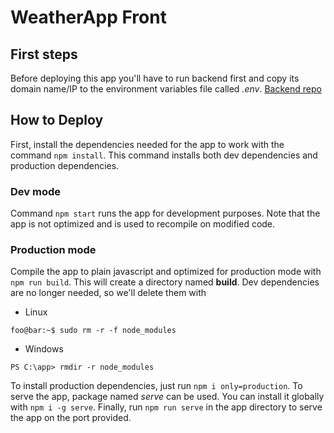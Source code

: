 # WeatherApp Front

## First steps

Before deploying this app you'll have to run backend first and copy its domain name/IP to the environment variables file called _.env_. [Backend repo](https://github.com/elpatronaco/weatherapp-back)

## How to Deploy

First, install the dependencies needed for the app to work with the command `npm install`. This command installs both dev dependencies and production dependencies.

### Dev mode

Command `npm start` runs the app for development purposes. Note that the app is not optimized and is used to recompile on modified code.

### Production mode

Compile the app to plain javascript and optimized for production mode with `npm run build`. This will create a directory named **build**. Dev dependencies are no longer needed, so we'll delete them with

- Linux

```console
foo@bar:~$ sudo rm -r -f node_modules
```

- Windows

```console
PS C:\app> rmdir -r node_modules
```

To install production dependencies, just run `npm i only=production`. To serve the app, package named _serve_ can be used. You can install it globally with `npm i -g serve`. Finally, run `npm run serve` in the app directory to serve the app on the port provided.
